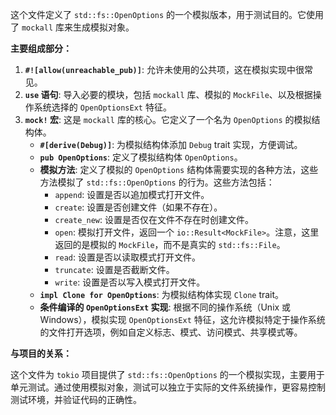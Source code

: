 这个文件定义了 `std::fs::OpenOptions` 的一个模拟版本，用于测试目的。它使用了 `mockall` 库来生成模拟对象。

**主要组成部分：**

1.  **`#![allow(unreachable_pub)]`**: 允许未使用的公共项，这在模拟实现中很常见。
2.  **`use` 语句**: 导入必要的模块，包括 `mockall` 库、模拟的 `MockFile`、以及根据操作系统选择的 `OpenOptionsExt` 特征。
3.  **`mock!` 宏**:  这是 `mockall` 库的核心。它定义了一个名为 `OpenOptions` 的模拟结构体。
    *   **`#[derive(Debug)]`**:  为模拟结构体添加 `Debug` trait 实现，方便调试。
    *   **`pub OpenOptions`**:  定义了模拟结构体 `OpenOptions`。
    *   **模拟方法**:  定义了模拟的 `OpenOptions` 结构体需要实现的各种方法，这些方法模拟了 `std::fs::OpenOptions` 的行为。这些方法包括：
        *   `append`: 设置是否以追加模式打开文件。
        *   `create`: 设置是否创建文件（如果不存在）。
        *   `create_new`: 设置是否仅在文件不存在时创建文件。
        *   `open`:  模拟打开文件，返回一个 `io::Result<MockFile>`。注意，这里返回的是模拟的 `MockFile`，而不是真实的 `std::fs::File`。
        *   `read`: 设置是否以读取模式打开文件。
        *   `truncate`: 设置是否截断文件。
        *   `write`: 设置是否以写入模式打开文件。
    *   **`impl Clone for OpenOptions`**:  为模拟结构体实现 `Clone` trait。
    *   **条件编译的 `OpenOptionsExt` 实现**:  根据不同的操作系统（Unix 或 Windows），模拟实现 `OpenOptionsExt` 特征，这允许模拟特定于操作系统的文件打开选项，例如自定义标志、模式、访问模式、共享模式等。

**与项目的关系：**

这个文件为 `tokio` 项目提供了 `std::fs::OpenOptions` 的一个模拟实现，主要用于单元测试。通过使用模拟对象，测试可以独立于实际的文件系统操作，更容易控制测试环境，并验证代码的正确性。
